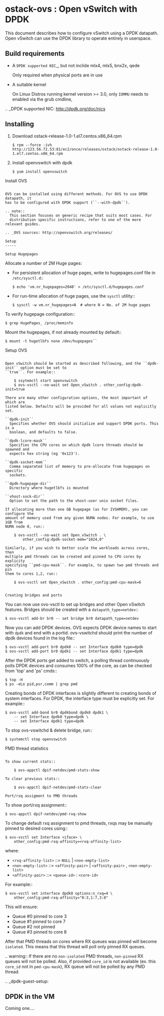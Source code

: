 ostack-ovs : Open vSwitch with DPDK
======================

This document describes how to configure vSwitch using a DPDK
datapath. Open vSwitch can use the DPDK library to operate entirely in
userspace.

Build requirements
------------------

- A `DPDK supported NIC`_, but not inclide mlx4, mlx5, bnx2x, qede

  Only required when physical ports are in use

- A suitable kernel

  On Linux Distros running kernel version >= 3.0, only `IOMMU` needs to enabled
  via the grub cmdline,

.. _DPDK supported NIC: http://dpdk.org/doc/nics


Installing
----------


1. Download ostack-release-1.0-1.el7.centos.x86_64.rpm

       $ rpm --force -ivh http://123.56.72.53:81/ec2/once/releases/ostack/ostack-release-1.0-1.el7.centos.x86_64.rpm

2. Install openvswitch with dpdk 

       $ yum install openvswitch

Install OVS
~~~~~~~~~~~

OVS can be installed using different methods. For OVS to use DPDK datapath, it
has to be configured with DPDK support (``--with-dpdk``).

.. note::
  This section focuses on generic recipe that suits most cases. For
  distribution specific instructions, refer to one of the more relevant guides.

.. _OVS sources: http://openvswitch.org/releases/

Setup
-----

Setup Hugepages
~~~~~~~~~~~~~~~

Allocate a number of 2M Huge pages:

-  For persistent allocation of huge pages, write to hugepages.conf file
   in `/etc/sysctl.d`::

       $ echo 'vm.nr_hugepages=2048' > /etc/sysctl.d/hugepages.conf

-  For run-time allocation of huge pages, use the ``sysctl`` utility::

       $ sysctl -w vm.nr_hugepages=N  # where N = No. of 2M huge pages

To verify hugepage configuration::

    $ grep HugePages_ /proc/meminfo

Mount the hugepages, if not already mounted by default::

    $ mount -t hugetlbfs none /dev/hugepages``


Setup OVS
~~~~~~~~~

Open vSwitch should be started as described following, and the ``dpdk-init`` option must be set to
``true``. For example::

    $ ssytemctl start openvswitch
    $ ovs-vsctl --no-wait set Open_vSwitch . other_config:dpdk-init=true

There are many other configuration options, the most important of which are
listed below. Defaults will be provided for all values not explicitly set.

``dpdk-init``
  Specifies whether OVS should initialize and support DPDK ports. This is a
  boolean, and defaults to false.

``dpdk-lcore-mask``
  Specifies the CPU cores on which dpdk lcore threads should be spawned and
  expects hex string (eg '0x123').

``dpdk-socket-mem``
  Comma separated list of memory to pre-allocate from hugepages on specific
  sockets.

``dpdk-hugepage-dir``
  Directory where hugetlbfs is mounted

``vhost-sock-dir``
  Option to set the path to the vhost-user unix socket files.

If allocating more than one GB hugepage (as for IVSHMEM), you can configure the
amount of memory used from any given NUMA nodes. For example, to use 1GB from
NUMA node 0, run::

    $ ovs-vsctl --no-wait set Open_vSwitch . \
        other_config:dpdk-socket-mem="1024,0"

Similarly, if you wish to better scale the workloads across cores, then
multiple pmd threads can be created and pinned to CPU cores by explicity
specifying ``pmd-cpu-mask``. For example, to spawn two pmd threads and pin
them to cores 1,2, run::

    $ ovs-vsctl set Open_vSwitch . other_config:pmd-cpu-mask=6


Creating bridges and ports
~~~~~~~~~~~~~~~~~~~~~~~~~~

You can now use ovs-vsctl to set up bridges and other Open vSwitch features.
Bridges should be created with a ``datapath_type=netdev``::

    $ ovs-vsctl add-br br0 -- set bridge br0 datapath_type=netdev

Now you can add DPDK devices. OVS expects DPDK device names to start with
``dpdk`` and end with a portid. ovs-vswitchd should print the number of dpdk
devices found in the log file::

    $ ovs-vsctl add-port br0 dpdk0 -- set Interface dpdk0 type=dpdk
    $ ovs-vsctl add-port br0 dpdk1 -- set Interface dpdk1 type=dpdk

After the DPDK ports get added to switch, a polling thread continuously polls
DPDK devices and consumes 100% of the core, as can be checked from 'top' and
'ps' cmds::

    $ top -H
    $ ps -eLo pid,psr,comm | grep pmd

Creating bonds of DPDK interfaces is slightly different to creating bonds of
system interfaces. For DPDK, the interface type must be explicitly set. For
example::

    $ ovs-vsctl add-bond br0 dpdkbond dpdk0 dpdk1 \
        -- set Interface dpdk0 type=dpdk \
        -- set Interface dpdk1 type=dpdk

To stop ovs-vswitchd & delete bridge, run::

    $ systemctl stop openvswitch

PMD thread statistics
~~~~~~~~~~~~~~~~~~~~~

To show current stats::

    $ ovs-appctl dpif-netdev/pmd-stats-show

To clear previous stats::

    $ ovs-appctl dpif-netdev/pmd-stats-clear

Port/rxq assigment to PMD threads
~~~~~~~~~~~~~~~~~~~~~~~~~~~~~~~~~

To show port/rxq assignment::

    $ ovs-appctl dpif-netdev/pmd-rxq-show

To change default rxq assignment to pmd threads, rxqs may be manually pinned to
desired cores using::

    $ ovs-vsctl set Interface <iface> \
        other_config:pmd-rxq-affinity=<rxq-affinity-list>

where:

- ``<rxq-affinity-list>`` ::= ``NULL`` | ``<non-empty-list>``
- ``<non-empty-list>`` ::= ``<affinity-pair>`` |
                           ``<affinity-pair>`` , ``<non-empty-list>``
- ``<affinity-pair>`` ::= ``<queue-id>`` : ``<core-id>``

For example::

    $ ovs-vsctl set interface dpdk0 options:n_rxq=4 \
        other_config:pmd-rxq-affinity="0:3,1:7,3:8"

This will ensure:

- Queue #0 pinned to core 3
- Queue #1 pinned to core 7
- Queue #2 not pinned
- Queue #3 pinned to core 8

After that PMD threads on cores where RX queues was pinned will become
``isolated``. This means that this thread will poll only pinned RX queues.

.. warning::
  If there are no ``non-isolated`` PMD threads, ``non-pinned`` RX queues will
  not be polled. Also, if provided ``core_id`` is not available (ex. this
  ``core_id`` not in ``pmd-cpu-mask``), RX queue will not be polled by any PMD
  thread.

.. _dpdk-guest-setup:

DPDK in the VM
--------------

Coming one....

